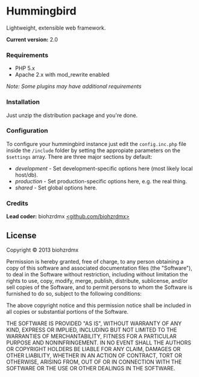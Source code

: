 Hummingbird
===========
Lightweight, extensible web framework.

**Current version:** 2.0

### Requirements ###

 - PHP 5.x
 - Apache 2.x with mod_rewrite enabled

*Note: Some plugins may have additional requirements*

### Installation ###

Just unzip the distribution package and you're done.

### Configuration ###

To configure your hummingbird instance just edit the `config.inc.php` file inside the `/include` folder by
setting the appropiate parameters on the `$settings` array. There are three major sections by default:

 - *development* - Set development-specific options here (most likely local host/db).
 - *production* - Set production-specific options here, e.g. the real thing.
 - *shared* - Set global options here.

### Credits ###

**Lead coder:** biohzrdmx [&lt;github.com/biohzrdmx&gt;](http://github.com/biohzrdmx)

## License ##
Copyright &copy; 2013 biohzrdmx

Permission is hereby granted, free of charge, to any person obtaining a copy
of this software and associated documentation files (the "Software"), to deal
in the Software without restriction, including without limitation the rights
to use, copy, modify, merge, publish, distribute, sublicense, and/or sell
copies of the Software, and to permit persons to whom the Software is
furnished to do so, subject to the following conditions:

The above copyright notice and this permission notice shall be included in
all copies or substantial portions of the Software.

THE SOFTWARE IS PROVIDED "AS IS", WITHOUT WARRANTY OF ANY KIND, EXPRESS OR
IMPLIED, INCLUDING BUT NOT LIMITED TO THE WARRANTIES OF MERCHANTABILITY,
FITNESS FOR A PARTICULAR PURPOSE AND NONINFRINGEMENT. IN NO EVENT SHALL THE
AUTHORS OR COPYRIGHT HOLDERS BE LIABLE FOR ANY CLAIM, DAMAGES OR OTHER
LIABILITY, WHETHER IN AN ACTION OF CONTRACT, TORT OR OTHERWISE, ARISING FROM,
OUT OF OR IN CONNECTION WITH THE SOFTWARE OR THE USE OR OTHER DEALINGS IN
THE SOFTWARE.